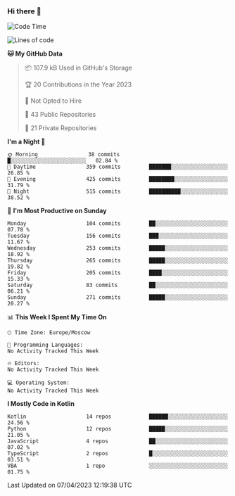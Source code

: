 ### Hi there 👋

<!--
**semwai/semwai** is a ✨ _special_ ✨ repository because its `README.md` (this file) appears on your GitHub profile.

Here are some ideas to get you started:

- 🔭 I’m currently working on ...
- 🌱 I’m currently learning ...
- 👯 I’m looking to collaborate on ...
- 🤔 I’m looking for help with ...
- 💬 Ask me about ...
- 📫 How to reach me: ...
- 😄 Pronouns: ...
- ⚡ Fun fact: ...
-->


<!--START_SECTION:waka-->
![Code Time](http://img.shields.io/badge/Code%20Time-0%20secs-blue)

![Lines of code](https://img.shields.io/badge/From%20Hello%20World%20I%27ve%20Written-1.4%20million%20lines%20of%20code-blue)

**🐱 My GitHub Data** 

> 📦 107.9 kB Used in GitHub's Storage 
 > 
> 🏆 20 Contributions in the Year 2023
 > 
> 🚫 Not Opted to Hire
 > 
> 📜 43 Public Repositories 
 > 
> 🔑 21 Private Repositories 
 > 
**I'm a Night 🦉** 

```text
🌞 Morning                38 commits          █░░░░░░░░░░░░░░░░░░░░░░░░   02.84 % 
🌆 Daytime                359 commits         ███████░░░░░░░░░░░░░░░░░░   26.85 % 
🌃 Evening                425 commits         ████████░░░░░░░░░░░░░░░░░   31.79 % 
🌙 Night                  515 commits         ██████████░░░░░░░░░░░░░░░   38.52 % 
```
📅 **I'm Most Productive on Sunday** 

```text
Monday                   104 commits         ██░░░░░░░░░░░░░░░░░░░░░░░   07.78 % 
Tuesday                  156 commits         ███░░░░░░░░░░░░░░░░░░░░░░   11.67 % 
Wednesday                253 commits         █████░░░░░░░░░░░░░░░░░░░░   18.92 % 
Thursday                 265 commits         █████░░░░░░░░░░░░░░░░░░░░   19.82 % 
Friday                   205 commits         ████░░░░░░░░░░░░░░░░░░░░░   15.33 % 
Saturday                 83 commits          ██░░░░░░░░░░░░░░░░░░░░░░░   06.21 % 
Sunday                   271 commits         █████░░░░░░░░░░░░░░░░░░░░   20.27 % 
```


📊 **This Week I Spent My Time On** 

```text
🕑︎ Time Zone: Europe/Moscow

💬 Programming Languages: 
No Activity Tracked This Week

🔥 Editors: 
No Activity Tracked This Week

💻 Operating System: 
No Activity Tracked This Week
```

**I Mostly Code in Kotlin** 

```text
Kotlin                   14 repos            ██████░░░░░░░░░░░░░░░░░░░   24.56 % 
Python                   12 repos            █████░░░░░░░░░░░░░░░░░░░░   21.05 % 
JavaScript               4 repos             ██░░░░░░░░░░░░░░░░░░░░░░░   07.02 % 
TypeScript               2 repos             █░░░░░░░░░░░░░░░░░░░░░░░░   03.51 % 
VBA                      1 repo              ░░░░░░░░░░░░░░░░░░░░░░░░░   01.75 % 
```




 Last Updated on 07/04/2023 12:19:38 UTC
<!--END_SECTION:waka-->
